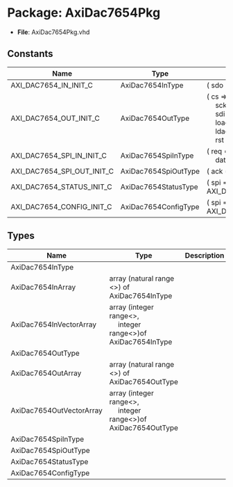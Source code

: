 # Package: AxiDac7654Pkg

- **File**: AxiDac7654Pkg.vhd
## Constants

| Name                       | Type                 | Value                                                                                                                                                                                                                                                                                                    | Description |
| -------------------------- | -------------------- | -------------------------------------------------------------------------------------------------------------------------------------------------------------------------------------------------------------------------------------------------------------------------------------------------------- | ----------- |
| AXI_DAC7654_IN_INIT_C      | AxiDac7654InType     |  (       sdo => '0')                                                                                                                                                                                                                                                                                     |             |
| AXI_DAC7654_OUT_INIT_C     | AxiDac7654OutType    |  (       cs   => '1',<br><span style="padding-left:20px">       sck  => '1',<br><span style="padding-left:20px">       sdi  => '0',<br><span style="padding-left:20px">       load => '1',<br><span style="padding-left:20px">       ldac => '0',<br><span style="padding-left:20px">       rst  => '0') |             |
| AXI_DAC7654_SPI_IN_INIT_C  | AxiDac7654SpiInType  |  (       req  => '1',<br><span style="padding-left:20px">       data => (others => x"8000"))                                                                                                                                                                                                             |             |
| AXI_DAC7654_SPI_OUT_INIT_C | AxiDac7654SpiOutType |  (       ack => '0')                                                                                                                                                                                                                                                                                     |             |
| AXI_DAC7654_STATUS_INIT_C  | AxiDac7654StatusType |  (       spi => AXI_DAC7654_SPI_OUT_INIT_C)                                                                                                                                                                                                                                                              |             |
| AXI_DAC7654_CONFIG_INIT_C  | AxiDac7654ConfigType |  (       spi => AXI_DAC7654_SPI_IN_INIT_C)                                                                                                                                                                                                                                                               |             |
## Types

| Name                     | Type                                                                                              | Description |
| ------------------------ | ------------------------------------------------------------------------------------------------- | ----------- |
| AxiDac7654InType         |                                                                                                   |             |
| AxiDac7654InArray        | array (natural range <>) of AxiDac7654InType                                                      |             |
| AxiDac7654InVectorArray  | array (integer range<>,<br><span style="padding-left:20px"> integer range<>)of AxiDac7654InType   |             |
| AxiDac7654OutType        |                                                                                                   |             |
| AxiDac7654OutArray       | array (natural range <>) of AxiDac7654OutType                                                     |             |
| AxiDac7654OutVectorArray | array (integer range<>,<br><span style="padding-left:20px"> integer range<>)of AxiDac7654OutType  |             |
| AxiDac7654SpiInType      |                                                                                                   |             |
| AxiDac7654SpiOutType     |                                                                                                   |             |
| AxiDac7654StatusType     |                                                                                                   |             |
| AxiDac7654ConfigType     |                                                                                                   |             |
